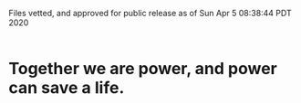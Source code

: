 Files vetted, and approved for public release as of Sun Apr  5 08:38:44 PDT 2020<br><br><h1>Together we are power, and power can save a life.</h1>
